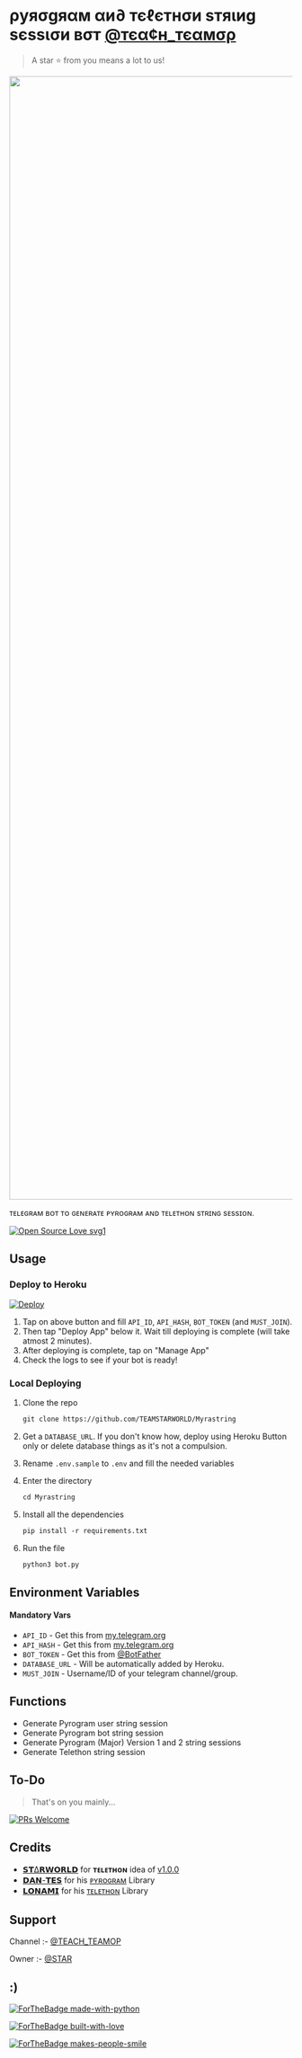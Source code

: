 # ρуяσgяαм αи∂ тєℓєтнσи ѕтяιиg ѕєѕѕισи вσт [@тєα¢н_тєαмσρ](https://t.me/TEACH_TEAMOP)
> A star ⭐ from you means a lot to us!

<p align="center"><a href="https://www.github.com/TEAMSTARWORLD/Myrastring"><img src="https://te.legra.ph/file/cad5d320752540b3da2a7.jpg" width="2000"></a></p>

ᴛᴇʟᴇɢʀᴀᴍ ʙᴏᴛ ᴛᴏ ɢᴇɴᴇʀᴀᴛᴇ ᴘʏʀᴏɢʀᴀᴍ ᴀɴᴅ ᴛᴇʟᴇᴛʜᴏɴ sᴛʀɪɴɢ sᴇssɪᴏɴ.

[![Open Source Love svg1](https://badges.frapsoft.com/os/v1/open-source.svg?v=103)](https://github.com/ellerbrock/open-source-badges/)

## Usage

### Deploy to Heroku

[![Deploy](https://www.herokucdn.com/deploy/button.svg)](https://heroku.com/deploy?template=https://github.com/TEAMSTARWORLD/Myrastring)

1. Tap on above button and fill `API_ID`, `API_HASH`, `BOT_TOKEN` (and `MUST_JOIN`).
2. Then tap "Deploy App" below it. Wait till deploying is complete (will take atmost 2 minutes).
3. After deploying is complete, tap on "Manage App"
4. Check the logs to see if your bot is ready!

### Local Deploying

1. Clone the repo
   ```markdown
   git clone https://github.com/TEAMSTARWORLD/Myrastring
   ```
2. Get a `DATABASE_URL`. If you don't know how, deploy using Heroku Button only or delete database things as it's not a compulsion.
   
3. Rename `.env.sample` to `.env` and fill the needed variables

4. Enter the directory
   ```markdown
   cd Myrastring
   ```

5. Install all the dependencies
   ```markdown
   pip install -r requirements.txt
   ```

6. Run the file
   ```markdown
   python3 bot.py
   ```

## Environment Variables

#### Mandatory Vars

- `API_ID` - Get this from [my.telegram.org](https://my.telegram.org/auth)
- `API_HASH` - Get this from [my.telegram.org](https://my.telegram.org/auth)
- `BOT_TOKEN` - Get this from [@BotFather](https://t.me/BotFather)
- `DATABASE_URL` - Will be automatically added by Heroku.
- `MUST_JOIN` - Username/ID of your telegram channel/group.

## Functions

- Generate Pyrogram user string session
- Generate Pyrogram bot string session
- Generate Pyrogram (Major) Version 1 and 2 string sessions
- Generate Telethon string session


## To-Do

> That's on you mainly...

[![PRs Welcome](https://img.shields.io/badge/PRs-welcome-brightgreen.svg?style=flat-square)](http://makeapullrequest.com)

## Credits

- [𝗦𝗧∆𝗥𝗪𝗢𝗥𝗟𝗗](https://t.me/TG_STARWORLD) for **ᴛᴇʟᴇᴛʜᴏɴ** idea of [v1.0.0](https://github.com/TEAMSTARWORLD/Myrastring/commit/48e06bb6d9ed156797ef4bc0dab88820fef948f3)
- [𝗗𝗔𝗡-𝗧𝗘𝗦](https://github.com/delivrance) for his [ᴘʏʀᴏɢʀᴀᴍ](https://docs.pyrogram.org) Library
- [𝗟𝗢𝗡𝗔𝗠𝗜](https://github.com/Lonami) for his [ᴛᴇʟᴇᴛʜᴏɴ](https://docs.telethon.dev) Library 

## Support

Channel :- [@TEACH_TEAMOP](https://t.me/TEACH_TEAMOP)

Owner :- [@STAR](https://t.me/TG_STARWORLD)

## :)

[![ForTheBadge made-with-python](http://ForTheBadge.com/images/badges/made-with-python.svg)](https://www.python.org/)

[![ForTheBadge built-with-love](http://ForTheBadge.com/images/badges/built-with-love.svg)](https://github.com/TEAMSTARWORLD)

[![ForTheBadge makes-people-smile](http://ForTheBadge.com/images/badges/makes-people-smile.svg)](https://github.com/TEAMSTARWORLD)
